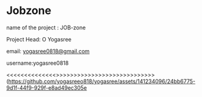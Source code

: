 # Jobzone
name of the project : JOB-zone 

Project Head: O Yogasree

email: yogasree0818@gmail.com

username:yogasree0818


<<<<<<<<<<<<<<<SCREEN SHORTS OF PROJECT>>>>>>>>>>>>>>>>>>>>>>>>>>>>>
(https://github.com/yogasreeo818/yogasree/assets/141234096/24bb6775-9d1f-44f9-929f-e8ad49ec305e
